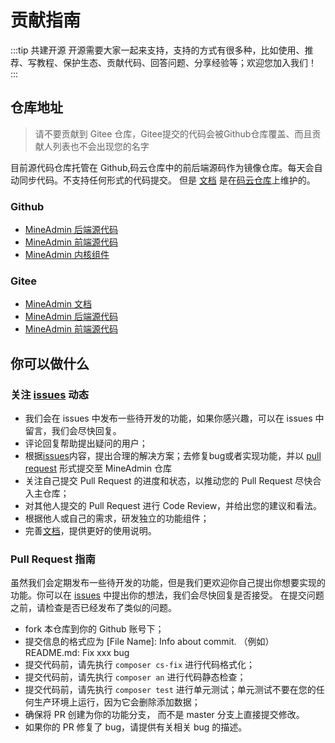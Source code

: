 # 贡献指南

:::tip 共建开源
开源需要大家一起来支持，支持的方式有很多种，比如使用、推荐、写教程、保护生态、贡献代码、回答问题、分享经验等；欢迎您加入我们！
:::

## 仓库地址
> 请不要贡献到 Gitee 仓库，Gitee提交的代码会被Github仓库覆盖、而且贡献人列表也不会出现您的名字

目前源代码仓库托管在 Github,码云仓库中的前后端源码作为镜像仓库。每天会自动同步代码。不支持任何形式的代码提交。
但是 [文档](https://doc.mineadmin.com/) 是在[码云仓库](https://gitee.com/mineadmin/mineadmin-doc)上维护的。

### Github

* [MineAdmin 后端源代码](https://github.com/mineadmin/mineadmin)
* [MineAdmin 前端源代码](https://github.com/mineadmin/mineadmin-vue)
* [MineAdmin 内核组件](https://github.com/mineadmin/components)

### Gitee

* [MineAdmin 文档](https://gitee.com/mineadmin/doc-v3)
* [MineAdmin 后端源代码](https://gitee.com/mineadmin/mineadmin)
* [MineAdmin 前端源代码](https://gitee.com/mineadmin/mineadmin-vue)

## 你可以做什么

### 关注 [issues](https://github.com/mineadmin/mineadmin/issues) 动态

* 我们会在 issues 中发布一些待开发的功能，如果你感兴趣，可以在 issues 中留言，我们会尽快回复。
* 评论回复帮助提出疑问的用户；
* 根据[issues](https://github.com/mineadmin/mineadmin/issues)内容，提出合理的解决方案；去修复bug或者实现功能，并以 [pull request](https://github.com/mineadmin/mineadmin/pulls) 形式提交至 MineAdmin 仓库
* 关注自己提交 Pull Request 的进度和状态，以推动您的 Pull Request 尽快合入主仓库；
* 对其他人提交的 Pull Request 进行 Code Review，并给出您的建议和看法。
* 根据他人或自己的需求，研发独立的功能组件；
* 完善[文档](https://gitee.com/mineadmin/mineadmin-doc)，提供更好的使用说明。

###  Pull Request 指南

虽然我们会定期发布一些待开发的功能，但是我们更欢迎你自己提出你想要实现的功能。你可以在 [issues](https://github.com/mineadmin/mineadmin/issues) 中提出你的想法，我们会尽快回复是否接受。
在提交问题之前，请检查是否已经发布了类似的问题。

* fork 本仓库到你的 Github 账号下；
* 提交信息的格式应为 [File Name]: Info about commit. （例如） README.md: Fix xxx bug
* 提交代码前，请先执行 `composer cs-fix` 进行代码格式化；
* 提交代码前，请先执行 `composer an` 进行代码静态检查；
* 提交代码前，请先执行 `composer test` 进行单元测试；单元测试不要在您的任何生产环境上运行，因为它会删除添加数据；
* 确保将 PR 创建为你的功能分支， 而不是 master 分支上直接提交修改。
* 如果你的 PR 修复了 bug，请提供有关相关 bug 的描述。